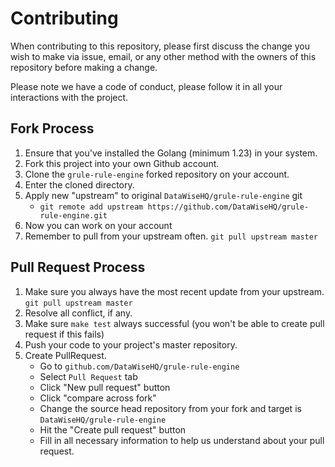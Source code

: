 # Contributing

When contributing to this repository, please first discuss the change you wish to make via issue,
email, or any other method with the owners of this repository before making a change. 

Please note we have a code of conduct, please follow it in all your interactions with the project.

## Fork Process

1. Ensure that you've installed the Golang (minimum 1.23) in your system.
2. Fork this project into your own Github account.
3. Clone the `grule-rule-engine` forked repository on your account.
4. Enter the cloned directory.
5. Apply new "upstream" to original `DataWiseHQ/grule-rule-engine` git
    * `git remote add upstream https://github.com/DataWiseHQ/grule-rule-engine.git`
6. Now you can work on your account
7. Remember to pull from your upstream often. `git pull upstream master`

## Pull Request Process

1. Make sure you always have the most recent update from your upstream. `git pull upstream master`
2. Resolve all conflict, if any.
3. Make sure `make test` always successful (you won't be able to create pull request if this fails)
4. Push your code to your project's master repository.
5. Create PullRequest. 
    * Go to `github.com/DataWiseHQ/grule-rule-engine`
    * Select `Pull Request` tab
    * Click "New pull request" button
    * Click "compare across fork"
    * Change the source head repository from your fork and target is `DataWiseHQ/grule-rule-engine`
    * Hit the "Create pull request" button
    * Fill in all necessary information to help us understand about your pull request.  

